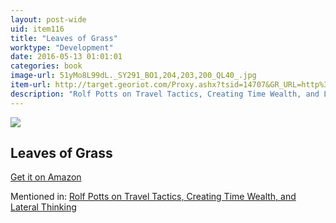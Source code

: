 ```yaml
---
layout: post-wide
uid: item116
title: "Leaves of Grass"
worktype: "Development"
date: 2016-05-13 01:01:01
categories: book
image-url: 51yMo8L99dL._SY291_BO1,204,203,200_QL40_.jpg
item-url: http://target.georiot.com/Proxy.ashx?tsid=14707&GR_URL=http%3A%2F%2Fwww.amazon.com%2FLeaves-Grass-Walt-Whitman%2Fdp%2F1934451525%2F
description: "Rolf Potts on Travel Tactics, Creating Time Wealth, and Lateral Thinking"
---
```

<a href="http://target.georiot.com/Proxy.ashx?tsid=14707&GR_URL=http%3A%2F%2Fwww.amazon.com%2FLeaves-Grass-Walt-Whitman%2Fdp%2F1934451525%2F" target="blank"><img src="../../../../img/thumbs/51yMo8L99dL._SY291_BO1,204,203,200_QL40_.jpg" class="prod-img"></a>
<h2>Leaves of Grass</h2>
<p><a href="http://target.georiot.com/Proxy.ashx?tsid=14707&GR_URL=http%3A%2F%2Fwww.amazon.com%2FLeaves-Grass-Walt-Whitman%2Fdp%2F1934451525%2F" target="blank">Get it on Amazon</a><p>
<p>Mentioned in: <a href="http://fourhourworkweek.com/2014/11/04/rolf-potts/" target="blank">Rolf Potts on Travel Tactics, Creating Time Wealth, and Lateral Thinking</a></p>
